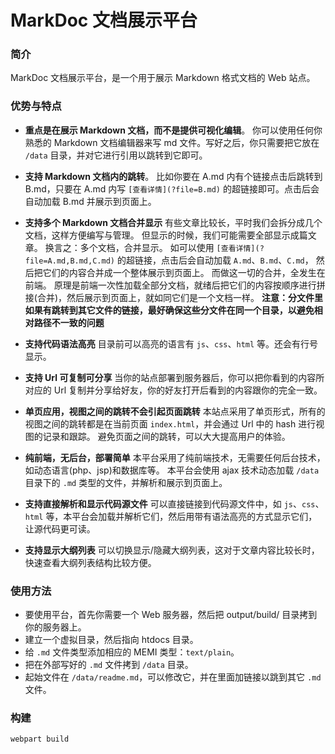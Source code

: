 
MarkDoc 文档展示平台
==============================================================

### 简介 

MarkDoc 文档展示平台，是一个用于展示 Markdown 格式文档的 Web 站点。



### 优势与特点
- **重点是在展示 Markdown 文档，而不是提供可视化编辑**。
你可以使用任何你熟悉的 Markdown 文档编辑器来写 md 文件。写好之后，你只需要把它放在 `/data` 目录，并对它进行引用以跳转到它即可。

- **支持 Markdown 文档内的跳转**。
比如你要在 A.md 内有个链接点击后跳转到 B.md，只要在 A.md 内写 `[查看详情](?file=B.md)` 的超链接即可。点击后会自动加载 B.md 并展示到页面上。

- **支持多个 Markdown 文档合并显示**
有些文章比较长，平时我们会拆分成几个文档，这样方便编写与管理。 但显示的时候，我们可能需要全部显示成篇文章。
换言之：多个文档，合并显示。 如可以使用 `[查看详情](?file=A.md,B.md,C.md)` 的超链接，点击后会自动加载 `A.md`、`B.md`、`C.md`， 然后把它们的内容合并成一个整体展示到页面上。
而做这一切的合并，全发生在前端。 原理是前端一次性加载全部分文档，就绪后把它们的内容按顺序进行拼接(合并)，然后展示到页面上，就如同它们是一个文档一样。
**注意：分文件里如果有跳转到其它文件的链接，最好确保这些分文件在同一个目录，以避免相对路径不一致的问题**

- **支持代码语法高亮**
目录前可以高亮的语言有 `js`、`css`、`html` 等。还会有行号显示。

- **支持 Url 可复制可分享**
当你的站点部署到服务器后，你可以把你看到的内容所对应的 Url 复制并分享给好友，你的好友打开后看到的内容跟你的完全一致。

- **单页应用，视图之间的跳转不会引起页面跳转**
本站点采用了单页形式，所有的视图之间的跳转都是在当前页面 `index.html`，并会通过 Url 中的 hash 进行视图的记录和跟踪。
避免页面之间的跳转，可以大大提高用户的体验。

- **纯前端，无后台，部署简单**
本平台采用了纯前端技术，无需要任何后台技术，如动态语言(php、jsp)和数据库等。
本平台会使用 ajax 技术动态加载 `/data` 目录下的 `.md` 类型的文件，并解析和展示到页面上。

- **支持直接解析和显示代码源文件**
可以直接链接到代码源文件中，如 `js`、`css`、`html` 等，本平台会加载并解析它们，然后用带有语法高亮的方式显示它们，让源代码更可读。

- **支持显示大纲列表**
可以切换显示/隐藏大纲列表，这对于文章内容比较长时，快速查看大纲列表结构比较方便。



### 使用方法
- 要使用平台，首先你需要一个 Web 服务器，然后把 output/build/ 目录拷到你的服务器上。
- 建立一个虚拟目录，然后指向 htdocs 目录。
- 给 `.md` 文件类型添加相应的 MEMI 类型：`text/plain`。
- 把在外部写好的 `.md` 文件拷到 `/data` 目录。
- 起始文件在 `/data/readme.md`，可以修改它，并在里面加链接以跳到其它 `.md` 文件。

### 构建

``` bash
webpart build

```












